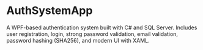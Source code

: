# AuthSystemApp
A WPF-based authentication system built with C# and SQL Server. Includes user registration, login, strong password validation, email validation, password hashing (SHA256), and modern UI with XAML.
